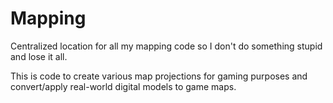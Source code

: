 Mapping
=======

Centralized location for all my mapping code so I don't do something stupid and lose it all.

This is code to create various map projections for gaming purposes and convert/apply real-world digital models to game maps.

